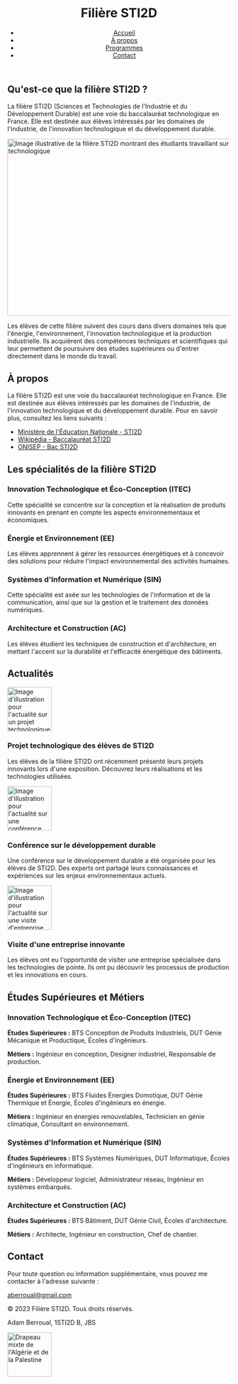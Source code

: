 <!DOCTYPE html>
<html lang="fr">
<head>
  <meta charset="utf-8"/>
  <meta content="width=device-width, initial-scale=1.0" name="viewport"/>
  <title>Filière STI2D - Adam Berroual</title>
  <script src="https://cdn.tailwindcss.com"></script>
  <link href="https://cdnjs.cloudflare.com/ajax/libs/font-awesome/5.15.3/css/all.min.css" rel="stylesheet"/>
  <link href="https://fonts.googleapis.com/css2?family=Roboto:wght@400;700&amp;display=swap" rel="stylesheet"/>
  <script src="https://cdn.jsdelivr.net/npm/qrcode@1.4.4/build/qrcode.min.js"></script>
</head>
<body class="font-roboto bg-gray-100">
  <header class="bg-blue-600 text-white p-4">
    <div class="container mx-auto flex justify-between items-center">
      <h1 class="text-2xl font-bold">Filière STI2D</h1>
      <nav>
        <ul class="flex space-x-4">
          <li><a class="hover:underline" href="#">Accueil</a></li>
          <li><a class="hover:underline" href="#about">À propos</a></li>
          <li><a class="hover:underline" href="#programmes">Programmes</a></li>
          <li><a class="hover:underline" href="#contact">Contact</a></li>
        </ul>
      </nav>
    </div>
  </header>
  <main class="container mx-auto p-4">
    <section class="bg-white p-6 rounded-lg shadow-lg mb-6">
      <h2 class="text-xl font-bold mb-4">Qu'est-ce que la filière STI2D ?</h2>
      <p class="mb-4">
        La filière STI2D (Sciences et Technologies de l'Industrie et du Développement Durable) est une voie du baccalauréat technologique en France. Elle est destinée aux élèves intéressés par les domaines de l'industrie, de l'innovation technologique et du développement durable.
      </p>
      <img alt="Image illustrative de la filière STI2D montrant des étudiants travaillant sur un projet technologique" class="w-full rounded-lg mb-4" height="400" src="https://storage.googleapis.com/a1aa/image/KsaqvP6V99S4-KkUfgiHSgehaitGk89Q2aKvCviPYiI.jpg" width="600"/>
      <p>
        Les élèves de cette filière suivent des cours dans divers domaines tels que l'énergie, l'environnement, l'innovation technologique et la production industrielle. Ils acquièrent des compétences techniques et scientifiques qui leur permettent de poursuivre des études supérieures ou d'entrer directement dans le monde du travail.
      </p>
    </section>
    <section id="about" class="bg-white p-6 rounded-lg shadow-lg mb-6">
      <h2 class="text-xl font-bold mb-4">À propos</h2>
      <p class="mb-4">
        La filière STI2D est une voie du baccalauréat technologique en France. Elle est destinée aux élèves intéressés par les domaines de l'industrie, de l'innovation technologique et du développement durable. Pour en savoir plus, consultez les liens suivants :
      </p>
      <ul class="list-disc list-inside mb-4">
        <li><a class="text-blue-600 hover:underline" href="https://www.education.gouv.fr/sti2d-sciences-et-technologies-de-l-industrie-et-du-developpement-durable-10755" target="_blank">Ministère de l'Éducation Nationale - STI2D</a></li>
        <li><a class="text-blue-600 hover:underline" href="https://fr.wikipedia.org/wiki/Baccalaur%C3%A9at_scientifique_et_technologique_de_l%27industrie_et_du_d%C3%A9veloppement_durable" target="_blank">Wikipédia - Baccalauréat STI2D</a></li>
        <li><a class="text-blue-600 hover:underline" href="https://www.onisep.fr/Ressources/Univers-Formation/Formations/Lycees/bac-sti2d-sciences-et-technologies-de-l-industrie-et-du-developpement-durable" target="_blank">ONISEP - Bac STI2D</a></li>
      </ul>
    </section>
    <section id="programmes" class="bg-white p-6 rounded-lg shadow-lg mb-6">
      <h2 class="text-xl font-bold mb-4">Les spécialités de la filière STI2D</h2>
      <div class="grid grid-cols-1 md:grid-cols-2 gap-4">
        <div class="bg-gray-100 p-4 rounded-lg">
          <h3 class="text-lg font-bold mb-2">Innovation Technologique et Éco-Conception (ITEC)</h3>
          <p>Cette spécialité se concentre sur la conception et la réalisation de produits innovants en prenant en compte les aspects environnementaux et économiques.</p>
        </div>
        <div class="bg-gray-100 p-4 rounded-lg">
          <h3 class="text-lg font-bold mb-2">Énergie et Environnement (EE)</h3>
          <p>Les élèves apprennent à gérer les ressources énergétiques et à concevoir des solutions pour réduire l'impact environnemental des activités humaines.</p>
        </div>
        <div class="bg-gray-100 p-4 rounded-lg">
          <h3 class="text-lg font-bold mb-2">Systèmes d'Information et Numérique (SIN)</h3>
          <p>Cette spécialité est axée sur les technologies de l'information et de la communication, ainsi que sur la gestion et le traitement des données numériques.</p>
        </div>
        <div class="bg-gray-100 p-4 rounded-lg">
          <h3 class="text-lg font-bold mb-2">Architecture et Construction (AC)</h3>
          <p>Les élèves étudient les techniques de construction et d'architecture, en mettant l'accent sur la durabilité et l'efficacité énergétique des bâtiments.</p>
        </div>
      </div>
    </section>
    <section class="bg-white p-6 rounded-lg shadow-lg mb-6">
      <h2 class="text-xl font-bold mb-4">Actualités</h2>
      <div class="space-y-4">
        <div class="bg-gray-100 p-4 rounded-lg flex items-center">
          <img alt="Image d'illustration pour l'actualité sur un projet technologique" class="w-24 h-24 rounded-lg mr-4" height="100" src="https://storage.googleapis.com/a1aa/image/Ia2J03nSY1cIEyVQD3UW8P6DRFveSLaB1Rw7uzJwCIA.jpg" width="100"/>
          <div>
            <h3 class="text-lg font-bold">Projet technologique des élèves de STI2D</h3>
            <p>Les élèves de la filière STI2D ont récemment présenté leurs projets innovants lors d'une exposition. Découvrez leurs réalisations et les technologies utilisées.</p>
          </div>
        </div>
        <div class="bg-gray-100 p-4 rounded-lg flex items-center">
          <img alt="Image d'illustration pour l'actualité sur une conférence sur le développement durable" class="w-24 h-24 rounded-lg mr-4" height="100" src="https://storage.googleapis.com/a1aa/image/BcB6T8Fu8JhxRJvaAIWK5SDcDvr2fCUFLBLrXbMfT7s.jpg" width="100"/>
          <div>
            <h3 class="text-lg font-bold">Conférence sur le développement durable</h3>
            <p>Une conférence sur le développement durable a été organisée pour les élèves de STI2D. Des experts ont partagé leurs connaissances et expériences sur les enjeux environnementaux actuels.</p>
          </div>
        </div>
        <div class="bg-gray-100 p-4 rounded-lg flex items-center">
          <img alt="Image d'illustration pour l'actualité sur une visite d'entreprise" class="w-24 h-24 rounded-lg mr-4" height="100" src="https://storage.googleapis.com/a1aa/image/OEbBvdfG9h46erEIIyk9ceGND4lsjBLDQt4KeC7jIsY.jpg" width="100"/>
          <div>
            <h3 class="text-lg font-bold">Visite d'une entreprise innovante</h3>
            <p>Les élèves ont eu l'opportunité de visiter une entreprise spécialisée dans les technologies de pointe. Ils ont pu découvrir les processus de production et les innovations en cours.</p>
          </div>
        </div>
      </div>
    </section>
    <section id="programmes" class="bg-white p-6 rounded-lg shadow-lg mb-6">
      <h2 class="text-xl font-bold mb-4">Études Supérieures et Métiers</h2>
      <div class="space-y-4">
        <div class="bg-gray-100 p-4 rounded-lg">
          <h3 class="text-lg font-bold mb-2">Innovation Technologique et Éco-Conception (ITEC)</h3>
          <p class="mb-2"><strong>Études Supérieures :</strong> BTS Conception de Produits Industriels, DUT Génie Mécanique et Productique, Écoles d'ingénieurs.</p>
          <p><strong>Métiers :</strong> Ingénieur en conception, Designer industriel, Responsable de production.</p>
        </div>
        <div class="bg-gray-100 p-4 rounded-lg">
          <h3 class="text-lg font-bold mb-2">Énergie et Environnement (EE)</h3>
          <p class="mb-2"><strong>Études Supérieures :</strong> BTS Fluides Énergies Domotique, DUT Génie Thermique et Énergie, Écoles d'ingénieurs en énergie.</p>
          <p><strong>Métiers :</strong> Ingénieur en énergies renouvelables, Technicien en génie climatique, Consultant en environnement.</p>
        </div>
        <div class="bg-gray-100 p-4 rounded-lg">
          <h3 class="text-lg font-bold mb-2">Systèmes d'Information et Numérique (SIN)</h3>
          <p class="mb-2"><strong>Études Supérieures :</strong> BTS Systèmes Numériques, DUT Informatique, Écoles d'ingénieurs en informatique.</p>
          <p><strong>Métiers :</strong> Développeur logiciel, Administrateur réseau, Ingénieur en systèmes embarqués.</p>
        </div>
        <div class="bg-gray-100 p-4 rounded-lg">
          <h3 class="text-lg font-bold mb-2">Architecture et Construction (AC)</h3>
          <p class="mb-2"><strong>Études Supérieures :</strong> BTS Bâtiment, DUT Génie Civil, Écoles d'architecture.</p>
          <p><strong>Métiers :</strong> Architecte, Ingénieur en construction, Chef de chantier.</p>
        </div>
      </div>
    </section>
    <section id="contact" class="bg-white p-6 rounded-lg shadow-lg mb-6">
      <h2 class="text-xl font-bold mb-4">Contact</h2>
      <p>Pour toute question ou information supplémentaire, vous pouvez me contacter à l'adresse suivante :</p>
      <p class="text-blue-600"><a class="hover:underline" href="mailto:aberroual@gmail.com">aberroual@gmail.com</a></p>
    </section>
  </main>
  <footer class="bg-blue-600 text-white p-4 mt-6">
    <div class="container mx-auto text-center">
      <p>© 2023 Filière STI2D. Tous droits réservés.</p>
      <p>Adam Berroual, 1STI2D B, JBS</p>
      <img alt="Drapeau mixte de l'Algérie et de la Palestine" class="mx-auto mt-4" height="100" src="https://storage.googleapis.com/a1aa/image/q3Gilggmlx0ixr22WyjQvkD35MjlnUhfbRuQBu0vngQ.jpg" width="100"/>
      <div id="qrcode" class="mt-4"></div>
    </div>
  </footer>
  <script>
    document.addEventListener("DOMContentLoaded", function() {
      const url = window.location.href;
      const qrcodeContainer = document.getElementById("qrcode");
      QRCode.toCanvas(qrcodeContainer, url, function (error) {
        if (error) console.error(error);
        console.log("QR code generated!");
      });
    });
  </script>
</body>
</html>
